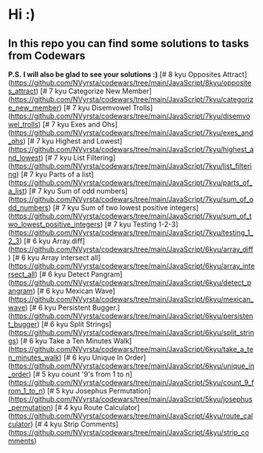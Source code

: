 # Hi :)

## In this repo you can find some solutions to tasks from Codewars


**P.S.**  __I will also be glad to see your solutions :)__
[# 8 kyu Opposites Attract]	(https://github.com/NVyrsta/codewars/tree/main/JavaScript/8kyu/opposites_attract)
[# 7 kyu Categorize New Member]	(https://github.com/NVyrsta/codewars/tree/main/JavaScript/7kyu/categorize_new_member)
[# 7 kyu Disemvowel Trolls]	(https://github.com/NVyrsta/codewars/tree/main/JavaScript/7kyu/disemvowel_trolls)
[# 7 kyu Exes and Ohs]	(https://github.com/NVyrsta/codewars/tree/main/JavaScript/7kyu/exes_and_ohs)
[# 7 kyu Highest and Lowest]	(https://github.com/NVyrsta/codewars/tree/main/JavaScript/7kyu/highest_and_lowest)
[# 7 kyu List Filtering]	(https://github.com/NVyrsta/codewars/tree/main/JavaScript/7kyu/list_filtering)
[# 7 kyu Parts of a list]	(https://github.com/NVyrsta/codewars/tree/main/JavaScript/7kyu/parts_of_a_list)
[# 7 kyu Sum of odd numbers]	(https://github.com/NVyrsta/codewars/tree/main/JavaScript/7kyu/sum_of_odd_numbers)
[# 7 kyu Sum of two lowest positive integers]	(https://github.com/NVyrsta/codewars/tree/main/JavaScript/7kyu/sum_of_two_lowest_positive_integers)
[# 7 kyu Testing 1-2-3]	(https://github.com/NVyrsta/codewars/tree/main/JavaScript/7kyu/testing_1_2_3)
[# 6 kyu Array.diff]	(https://github.com/NVyrsta/codewars/tree/main/JavaScript/6kyu/array_diff)
[# 6 kyu Array intersect all]	(https://github.com/NVyrsta/codewars/tree/main/JavaScript/6kyu/array_intersect_all)
[# 6 kyu Detect Pangram]	(https://github.com/NVyrsta/codewars/tree/main/JavaScript/6kyu/detect_pangram)
[# 6 kyu Mexican Wave]	(https://github.com/NVyrsta/codewars/tree/main/JavaScript/6kyu/mexican_wave)
[# 6 kyu Persistent Bugger.]	(https://github.com/NVyrsta/codewars/tree/main/JavaScript/6kyu/persistent_bugger)
[# 6 kyu Split Strings]	(https://github.com/NVyrsta/codewars/tree/main/JavaScript/6kyu/split_strings)
[# 6 kyu Take a Ten Minutes Walk]	(https://github.com/NVyrsta/codewars/tree/main/JavaScript/6kyu/take_a_ten_minutes_walk)
[# 6 kyu Unique In Order]	(https://github.com/NVyrsta/codewars/tree/main/JavaScript/6kyu/unique_in_order)
[# 5 kyu count '9's from 1 to n]	(https://github.com/NVyrsta/codewars/tree/main/JavaScript/5kyu/count_9_from_1_to_n)
[# 5 kyu Josephus Permutation]	(https://github.com/NVyrsta/codewars/tree/main/JavaScript/5kyu/josephus_permutation)
[# 4 kyu Route Calculator]	(https://github.com/NVyrsta/codewars/tree/main/JavaScript/4kyu/route_calculator)
[# 4 kyu Strip Comments]	(https://github.com/NVyrsta/codewars/tree/main/JavaScript/4kyu/strip_comments)

